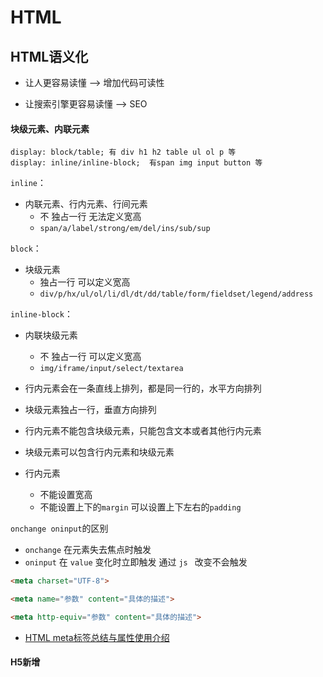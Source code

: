 # HTML

## HTML语义化

- 让人更容易读懂 --> 增加代码可读性

- 让搜索引擎更容易读懂 --> SEO



#### 块级元素、内联元素

```basic
display: block/table; 有 div h1 h2 table ul ol p 等
display: inline/inline-block;  有span img input button 等
```

`inline`：

- 内联元素、行内元素、行间元素
  - 不 独占一行	无法定义宽高
  - `span/a/label/strong/em/del/ins/sub/sup`

`block`：

- 块级元素
  - 独占一行	可以定义宽高
  - `div/p/hx/ul/ol/li/dl/dt/dd/table/form/fieldset/legend/address`

`inline-block`：

- 内联块级元素
  - 不 独占一行	可以定义宽高
  - `img/iframe/input/select/textarea`



- 行内元素会在一条直线上排列，都是同一行的，水平方向排列
- 块级元素独占一行，垂直方向排列
- 行内元素不能包含块级元素，只能包含文本或者其他行内元素
- 块级元素可以包含行内元素和块级元素
- 行内元素
  - 不能设置宽高
  - 不能设置上下的`margin`  可以设置上下左右的`padding`



`onchange oninput`的区别

- `onchange` 在元素失去焦点时触发
- `oninput` 在 `value` 变化时立即触发 通过 `js ` 改变不会触发





```html
<meta charset="UTF-8">

<meta name="参数" content="具体的描述">

<meta http-equiv="参数" content="具体的描述">

```



- [HTML meta标签总结与属性使用介绍](https://segmentfault.com/a/1190000004279791)



#### H5新增

